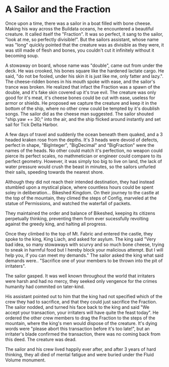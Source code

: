 # A Sailor and the Fraction
Once upon a time, there was a sailor in a boat filled with bone cheese. Making his way across the Buildata oceans, he encountered a beautiful creature. It called itself the "Fraction". It was so perfect, it sang to the sailor, "look at me, so perfectly divisible!". But the sailors assistant, whose name was "long" quickly pointed that the creature was as divisible as they were, it was still made of flesh and bones, you couldn't cut it infinitely without it becoming soup. 

A stowaway on board, whose name was "double", came out from under the deck. He was crooked, his bones square like the hardened lactate cargo. He said, "do not be fooled, under his skin it is just like me, only fatter and lazy.". The cheese-ridden bones in his mouth spoke with ease, and the sailor's trance was broken. He realized that infact the Fraction was a spawn of the double, and it's fake skin covered up it's true evil. The creature was only good for it's meat, it's cheese bones could be cut with ease, useless for armor or shields. He proposed we capture the creature and keep it in the bottom of the ship, where no other crew could be tempted by it's doublish songs. The sailor did as the cheese man suggested. The sailor shouted "ship.yaw += 30;" into the air, and the ship flicked around instantly and set sail for Tick Delta Harbor. 

A few days of travel and suddenly the ocean beneath them quaked, and a 3 headed kraken rose from the depths. It's 3 heads were devoid of defects, perfect in shape, "BigInteger", "BigDecimal" and "BigFraction" were the names of the heads. No other could match it's perfection, no weapon could pierce its perfect scales, no mathmetician or engineer could compare to its perfect geometry. However, it was simply too big to live on land, the lack of water pressure would crush the beast in minutes, so the sailors unfurled their sails, speeding towards the nearest shore. 

Although they did not reach their intended destination, they had instead stumbled upon a mystical place, where countless hours could be spent soley in deliberation... Bikeshed Kingdom. On their journey to the castle at the top of the mountain, they climed the steps of Config, marveled at the statue of Permissions, and watched the waterfall of packets. 

They maintained the order and balance of Bikeshed, keeping its citizens perpetually thinking, preventing them from ever sucessfully revolting against the greedy king, and halting all progress. 

Once they climbed to the top of Mt. Fabric and entered the castle, they spoke to the king, King Liach, and asked for asylum. The king said "Very bad idea, so many stowaways with scurvy and so much bone cheese, trying to sneak in harmful food but I hereby block your malicious attempt. But I will help you, if you can meet my demands." The sailor asked the king what said demands were.. "Sacrifice one of your members to be thrown into the pit of irritaters". 

The sailor gasped. It was well known throughout the world that irritaters were harsh and had no mercy, they seeked only vengence for the crimes humanity had commited on tater-kind. 

His assistant pointed out to him that the king had not specified which of the crew they had to sacrifice, and that they could just sacrifice the Fraction. The sailor nodded, and turned his face back to the king and said "We accept your transaction, your irritaters will have quite the feast today". He ordered the other crew members to drag the Fraction to the steps of the mountain, where the king's men would dispose of the creature. It's dying words were "please abort this transaction before it's too late!", but an irritater's blade confirmed the transaction, there was no coming back from this deed. The creature was dead.

The sailor and his crew lived happily ever after, and after 3 years of hard thinking, they all died of mental fatigue and were buried under the Fluid Volume monument.
